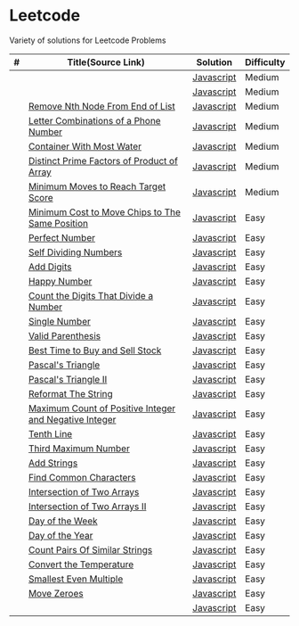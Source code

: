 # Leetcode

Variety of solutions for Leetcode Problems

| #   | Title(Source Link)                                                                                                                                          | Solution                                    | Difficulty |
| --- | ----------------------------------------------------------------------------------------------------------------------------------------------------------- | ------------------------------------------- | ---------- |
|     | []()   | [Javascript](.)                             | Medium     |
|     | []()   | [Javascript](.)                             | Medium     |
|     | [Remove Nth Node From End of List](https://leetcode.com/problems/remove-nth-node-from-end-of-list/description/)                                             | [Javascript](./medium/removeNthNode.js)     | Medium     |
|     | [Letter Combinations of a Phone Number](https://leetcode.com/problems/letter-combinations-of-a-phone-number/description/)                                   | [Javascript](./medium/letterComb.js)        | Medium     |
|     | [Container With Most Water](https://leetcode.com/problems/container-with-most-water/description/)                                                           | [Javascript](./medium/maxWater.js)          | Medium     |
|     | [Distinct Prime Factors of Product of Array](https://leetcode.com/problems/distinct-prime-factors-of-product-of-array/description/)                         | [Javascript](./medium/distinctPrime.js)     | Medium     |
|     | [Minimum Moves to Reach Target Score](https://leetcode.com/problems/minimum-moves-to-reach-target-score/description/)                                       | [Javascript](./medium/minimal-moves.js)     | Medium     |
|     | [Minimum Cost to Move Chips to The Same Position](https://leetcode.com/problems/minimum-cost-to-move-chips-to-the-same-position/description/)               | [Javascript](./easy/minCostToMoveChips.js)  | Easy       |
|     | [Perfect Number](https://leetcode.com/problems/perfect-number/description/)                                                                                 | [Javascript](./easy/perfectNumber.js)       | Easy       |
|     | [Self Dividing Numbers](https://leetcode.com/problems/self-dividing-numbers/description/)                                                                   | [Javascript](./easy/selfDividingNumbers.js) | Easy       |
|     | [Add Digits](https://leetcode.com/problems/add-digits/description/)                                                                                         | [Javascript](./)                            | Easy       |
|     | [Happy Number](https://leetcode.com/problems/happy-number/description/)                                                                                     | [Javascript](./)                            | Easy       |
|     | [Count the Digits That Divide a Number](https://leetcode.com/problems/count-the-digits-that-divide-a-number/description/)                                   | [Javascript](./easy/countDigits.js)         | Easy       |
|     | [Single Number](https://leetcode.com/problems/single-number/description/)                                                                                   | [Javascript](./easy/singleNumber.js)        | Easy       |
|     | [Valid Parenthesis](https://leetcode.com/problems/valid-parentheses/description/)                                                                           | [Javascript](./easy/validParenthesis.js)    | Easy       |
|     | [Best Time to Buy and Sell Stock](https://leetcode.com/problems/best-time-to-buy-and-sell-stock/description/)                                               | [Javascript](./easy/maxProfit.js)           | Easy       |
|     | [Pascal's Triangle](https://leetcode.com/problems/pascals-triangle/description/)                                                                            | [Javascript](./easy/pascalTriangle.js)      | Easy       |
|     | [Pascal's Triangle II](https://leetcode.com/problems/pascals-triangle-ii/description/)                                                                      | [Javascript](./easy/pascalTriangle2.js)     | Easy       |
|     | [Reformat The String](https://leetcode.com/problems/reformat-the-string/description/)                                                                       | [Javascript](./easy/reformat.js)            | Easy       |
|     | [Maximum Count of Positive Integer and Negative Integer](https://leetcode.com/problems/maximum-count-of-positive-integer-and-negative-integer/description/) | [Javascript](./easy/p1.js)                  | Easy       |
|     | [Tenth Line](https://leetcode.com/problems/tenth-line/description/)                                                                                         | [Javascript](./easy/bashPrint10.js)         | Easy       |
|     | [Third Maximum Number](https://leetcode.com/problems/third-maximum-number/description/)                                                                     | [Javascript](./easy/p2.js)                  | Easy       |
|     | [Add Strings](https://leetcode.com/problems/add-strings/description/)                                                                                       | [Javascript](./easy/addStrings.js)          | Easy       |
|     | [Find Common Characters](https://leetcode.com/problems/find-common-characters/)     | [Javascript](./easy/commonChars.js)                             | Easy       |
|     | [Intersection of Two Arrays](https://leetcode.com/problems/intersection-of-two-arrays/description/)   | [Javascript](./easy/intersection.js)                             | Easy     |
|     | [Intersection of Two Arrays II](https://leetcode.com/problems/intersection-of-two-arrays-ii/description/)   | [Javascript](./easy/intersection2.js)                             | Easy     |
|     | [Day of the Week](https://leetcode.com/problems/day-of-the-week/description/)   | [Javascript](./easy/dayOfTheWeek.js)                             | Easy     |
|     | [Day of the Year](https://leetcode.com/problems/day-of-the-year/description/)   | [Javascript](./easy/p4.js)                             | Easy     |
|     | [Count Pairs Of Similar Strings](https://leetcode.com/problems/count-pairs-of-similar-strings/)   | [Javascript](./easy/similarPairs.js)                             | Easy     |
|     | [Convert the Temperature](https://leetcode.com/problems/convert-the-temperature/description/)   | [Javascript](./easy/covertTemperature.js)                             | Easy     |
|     | [Smallest Even Multiple](https://leetcode.com/problems/smallest-even-multiple/description/)   | [Javascript](./easy/smallestEvenMultiple.js)                             | Easy     |
|     | [Move Zeroes](https://leetcode.com/problems/move-zeroes/)   | [Javascript](./easy/moveZeroes.js)                             | Easy     |
|     | []()   | [Javascript](.)                             | Easy     |